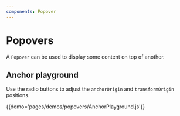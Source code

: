 ```yaml
---
components: Popover
---
```


# Popovers

A `Popover` can be used to display some content on top of another.

## Anchor playground

Use the radio buttons to adjust the `anchorOrigin` and `transformOrigin` positions.

{{demo='pages/demos/popovers/AnchorPlayground.js'}}
